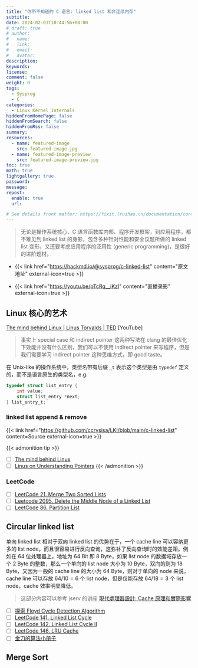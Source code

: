 ```yaml
---
title: "你所不知道的 C 语言: linked list 和非连续内存"
subtitle:
date: 2024-02-03T10:44:56+08:00
# draft: true
# author:
#   name:
#   link:
#   email:
#   avatar:
description:
keywords:
license:
comment: false
weight: 0
tags:
  - Sysprog
  - C
categories:
  - Linux Kernel Internals
hiddenFromHomePage: false
hiddenFromSearch: false
hiddenFromRss: false
summary:
resources:
  - name: featured-image
    src: featured-image.jpg
  - name: featured-image-preview
    src: featured-image-preview.jpg
toc: true
math: true
lightgallery: true
password:
message:
repost:
  enable: true
  url:

# See details front matter: https://fixit.lruihao.cn/documentation/content-management/introduction/#front-matter
---
```


> 无论是操作系统核心、C 语言函数库内部、程序开发框架，到应用程序，都不难见到 linked list 的身影，包含多种针对性能和安全议题所做的 linked list 变形，又还要考虑应用程序的泛用性 (generic programming)，是很好的进阶题材。

- {{< link href="https://hackmd.io/@sysprog/c-linked-list" content="原文地址" external-icon=true >}}   
<!--more-->
- {{< link href="https://youtu.be/pTcRq__iKzI" content="直播录影" external-icon=true >}}   

## Linux 核心的艺术

[The mind behind Linux | Linus Torvalds | TED](https://youtu.be/o8NPllzkFhE) [YouTube]

> 事实上 special case 和 indirect pointer 这两种写法在 clang 的最佳优化下效能并没有什么区别，我们可以不使用 indirect pointer 来写程序，但是我们需要学习 indirect pointer 这种思维方式，即 good taste。

在 Unix-like 的操作系统中，类型名带有后缀 `_t` 表示这个类型是由 `typedef` 定义的，而不是语言原生的类型名，e.g.

```c
typedef struct list_entry {
    int value;
    struct list_entry *next;
} list_entry_t;
```

### linked list append & remove

{{< link href="https://github.com/ccrysisa/LKI/blob/main/c-linked-list" content=Source external-icon=true >}}

{{< admonition tip >}}
- [ ] [The mind behind Linux](https://hackmd.io/@Mes/The_mind_behind_Linux)
- [ ] [Linus on Understanding Pointers](https://grisha.org/blog/2013/04/02/linus-on-understanding-pointers/)
{{< /admonition >}}

### LeetCode

- [ ] [LeetCode 21. Merge Two Sorted Lists](https://leetcode.com/problems/merge-two-sorted-lists/)
- [ ] [Leetcode 2095. Delete the Middle Node of a Linked List](https://leetcode.com/problems/delete-the-middle-node-of-a-linked-list/)
- [ ] [LeetCode 86. Partition List](https://leetcode.com/problems/partition-list/)

## Circular linked list

单向 linked list 相对于双向 linked list 的优势在于，一个 cache line 可以容纳更多的 list node，而且很容易进行反向查询，这弥补了反向查询时的效能差距。例如在 64 位处理器上，地址为 64 Bit 即 8 Byte，如果 list node 的数据域存放一个 2 Byte 的整数，那么一个单向的 list node 大小为 10 Byte，双向的则为 18 Byte，又因为一般的 cache line 的大小为 64 Byte，则对于单向的 node 来说，cache line 可以存放 $64 / 10 = 6$ 个 list node，但是仅能存放 $64 / 18 = 3$ 个 list node，cache 效率明显降低。

> 这部分内容可以参考 jserv 的讲座 [現代處理器設計: Cache 原理和實際影響](https://hackmd.io/@sysprog/HkW3Dr1Rb)

- [ ] [探索 Floyd Cycle Detection Algorithm](https://medium.com/@orionssl/%E6%8E%A2%E7%B4%A2-floyd-cycle-detection-algorithm-934cdd05beb9)
- [ ] [LeetCode 141. Linked List Cycle](https://leetcode.com/problems/linked-list-cycle/)
- [ ] [LeetCode 142. Linked List Cycle II](https://leetcode.com/problems/linked-list-cycle-ii/)
- [ ] [LeetCode 146. LRU Cache](https://leetcode.com/problems/lru-cache/)
- [ ] [金刀的算法小册子](https://github.com/glodknife/algorithm)

## Merge Sort
